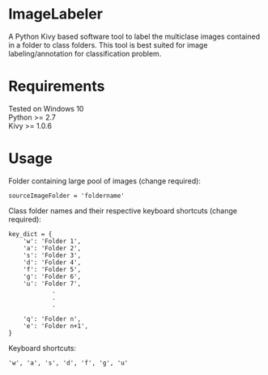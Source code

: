 # ImageLabeler
A Python Kivy based software tool to label the multiclase images contained in a folder to class folders. This tool is best suited for image labeling/annotation for classification problem.

# Requirements 
Tested on Windows 10 <br>
Python >= 2.7 <br>
Kivy >= 1.0.6

# Usage
Folder containing large pool of images (change required): 

`sourceImageFolder = 'foldername'`

Class folder names and their respective keyboard shortcuts (change required):

```
key_dict = {
    'w': 'Folder 1',
    'a': 'Folder 2',
    's': 'Folder 3',
    'd': 'Folder 4',
    'f': 'Folder 5',
    'g': 'Folder 6',
    'u': 'Folder 7',
            .
            .
            .
    
    'q': 'Folder n',
    'e': 'Folder n+1',
}
```

Keyboard shortcuts:

`'w', 'a', 's', 'd', 'f', 'g', 'u'`
